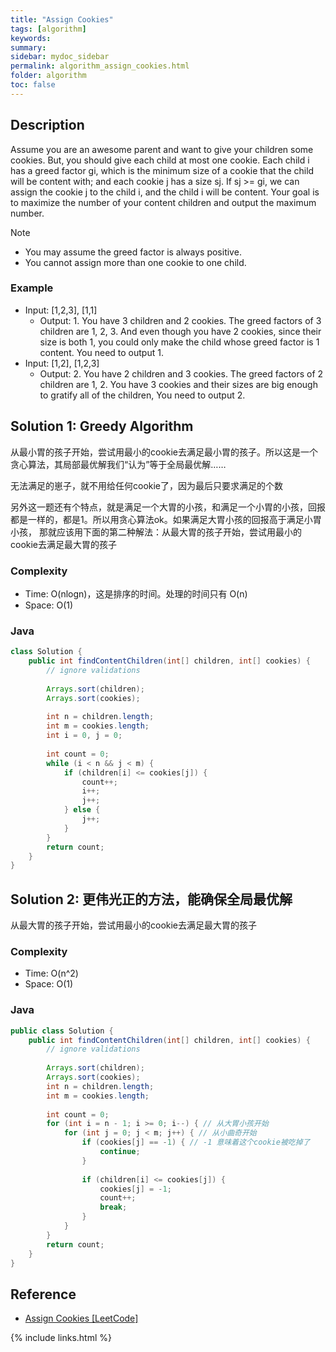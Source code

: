 ```yaml
---
title: "Assign Cookies"
tags: [algorithm]
keywords:
summary:
sidebar: mydoc_sidebar
permalink: algorithm_assign_cookies.html
folder: algorithm
toc: false
---
```


## Description
Assume you are an awesome parent and want to give your children some cookies. But, you should give each child at most one cookie. Each child i has a greed factor gi, which is the minimum size of a cookie that the child will be content with; and each cookie j has a size sj. If sj >= gi, we can assign the cookie j to the child i, and the child i will be content. 
Your goal is to maximize the number of your content children and output the maximum number.

Note
* You may assume the greed factor is always positive. 
* You cannot assign more than one cookie to one child.

### Example
* Input: [1,2,3], [1,1]
  * Output: 1. You have 3 children and 2 cookies. The greed factors of 3 children are 1, 2, 3. And even though you have 2 cookies, since their size is both 1, you could only make the child whose greed factor is 1 content.
You need to output 1.
* Input: [1,2], [1,2,3]
  * Output: 2. You have 2 children and 3 cookies. The greed factors of 2 children are 1, 2. You have 3 cookies and their sizes are big enough to gratify all of the children, 
You need to output 2.

## Solution 1: Greedy Algorithm
从最小胃的孩子开始，尝试用最小的cookie去满足最小胃的孩子。所以这是一个贪心算法，其局部最优解我们“认为”等于全局最优解……

无法满足的崽子，就不用给任何cookie了，因为最后只要求满足的个数

另外这一题还有个特点，就是满足一个大胃的小孩，和满足一个小胃的小孩，回报都是一样的，都是1。所以用贪心算法ok。如果满足大胃小孩的回报高于满足小胃小孩，
那就应该用下面的第二种解法：从最大胃的孩子开始，尝试用最小的cookie去满足最大胃的孩子

### Complexity
* Time: O(nlogn)，这是排序的时间。处理的时间只有 O(n)
* Space: O(1)

### Java
```java
class Solution {
    public int findContentChildren(int[] children, int[] cookies) {
        // ignore validations
        
        Arrays.sort(children);
        Arrays.sort(cookies);
        
        int n = children.length;
        int m = cookies.length;
        int i = 0, j = 0;
        
        int count = 0;
        while (i < n && j < m) {
            if (children[i] <= cookies[j]) {
                count++;
                i++;
                j++;
            } else {
                j++;
            }
        }
        return count;
    }
}
```

## Solution 2: 更伟光正的方法，能确保全局最优解
从最大胃的孩子开始，尝试用最小的cookie去满足最大胃的孩子

### Complexity
* Time: O(n^2)
* Space: O(1)

### Java
```java
public class Solution {
    public int findContentChildren(int[] children, int[] cookies) {
        // ignore validations
        
        Arrays.sort(children);
        Arrays.sort(cookies);
        int n = children.length;
        int m = cookies.length;
        
        int count = 0;
        for (int i = n - 1; i >= 0; i--) { // 从大胃小孩开始
            for (int j = 0; j < m; j++) { // 从小曲奇开始
                if (cookies[j] == -1) { // -1 意味着这个cookie被吃掉了
                    continue;
                }
                
                if (children[i] <= cookies[j]) {
                    cookies[j] = -1;
                    count++;
                    break;
                }
            }
        }
        return count;
    }
}
```

## Reference
* [Assign Cookies [LeetCode]](https://leetcode.com/problems/assign-cookies/description/)

{% include links.html %}
